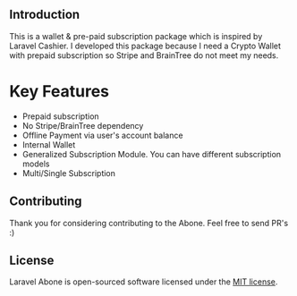 ## Introduction

This is a wallet & pre-paid subscription package which is inspired by Laravel Cashier. 
I developed this package because I need a Crypto Wallet with prepaid subscription so Stripe and BrainTree do not meet my needs.

# Key Features

- Prepaid subscription
- No Stripe/BrainTree dependency
- Offline Payment via user's account balance
- Internal Wallet
- Generalized Subscription Module. You can have different subscription models 
- Multi/Single Subscription

## Contributing

Thank you for considering contributing to the Abone. Feel free to send PR's :)

## License

Laravel Abone is open-sourced software licensed under the [MIT license](https://opensource.org/licenses/MIT).
